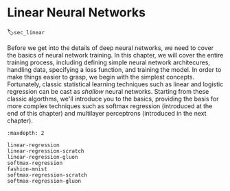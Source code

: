 # Linear Neural Networks
:label:`sec_linear`

Before we get into the details of deep neural networks, we need to cover the basics of neural network training. In this chapter, we will cover the entire training process, including defining simple neural network architecures, handling data, specifying a loss function, and training the model. In order to make things easier to grasp, we begin with the simplest concepts. Fortunately, classic statistical learning techniques such as linear and logistic regression can be cast as *shallow* neural networks. Starting from these classic algorthms, we'll introduce you to the basics, providing the basis for more complex techniques such as softmax regression (introduced at the end of this chapter) and multilayer perceptrons (introduced in the next chapter).

```toc
:maxdepth: 2

linear-regression
linear-regression-scratch
linear-regression-gluon
softmax-regression
fashion-mnist
softmax-regression-scratch
softmax-regression-gluon
```

